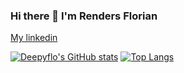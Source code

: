 ### Hi there 👋 I'm Renders Florian

[My linkedin](https://www.linkedin.com/in/florian-renders/)


<!--
**Deepyflo/Deepyflo** is a ✨ _special_ ✨ repository because its `README.md` (this file) appears on your GitHub profile.

Here are some ideas to get you started:

- 🔭 I’m currently working on ...
- 🌱 I’m currently learning ...
- 👯 I’m looking to collaborate on ...
- 🤔 I’m looking for help with ...
- 💬 Ask me about ...
- 📫 How to reach me: ...
- 😄 Pronouns: ...
- ⚡ Fun fact: ...
-->
[![Deepyflo's GitHub stats](https://github-readme-stats.vercel.app/api?username=Deepyflo&theme=monokai&show_icons=true)](https://github.com/anuraghazra/github-readme-stats)
[![Top Langs](https://github-readme-stats.vercel.app/api/top-langs/?username=Deepyflo&theme=monokai&show_icons=true)](https://github.com/anuraghazra/github-readme-stats)
